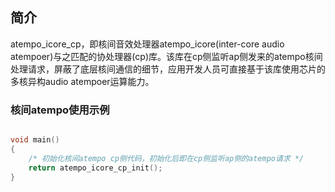 ## 简介

atempo_icore_cp，即核间音效处理器atempo_icore(inter-core audio atempoer)与之匹配的协处理器(cp)库。该库在cp侧监听ap侧发来的atempo核间处理请求，屏蔽了底层核间通信的细节，应用开发人员可直接基于该库使用芯片的多核异构audio atempoer运算能力。

###  核间atempo使用示例

```c

void main()
{
    /* 初始化核间atempo cp侧代码，初始化后即在cp侧监听ap侧的atempo请求 */
	return atempo_icore_cp_init();
}

```

